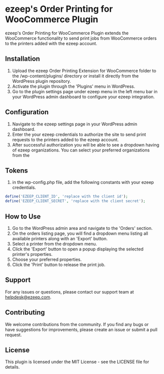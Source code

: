 # **ezeep's Order Printing for WooCommerce Plugin**

ezeep's Order Printing for WooCommerce Plugin extends the WooCommerce functionality to send print jobs from WooCommerce orders to the printers added with the ezeep account.

## Installation

1. Upload the ezeep Order Printing Extension for WooCommerce folder to the /wp-content/plugins/ directory or install it directly from the WordPress plugin repository.
2. Activate the plugin through the 'Plugins' menu in WordPress.
3. Go to the plugin settings page under ezeep menu in the left menu bar in your WordPress admin dashboard to configure your ezeep integration.

## Configuration

1. Navigate to the ezeep settings page in your WordPress admin dashboard.
2. Enter the your ezeep credentials to authorize the site to send print requests to the printers added to the ezeep account.
3. After successful authorization you will be able to see a dropdown having of ezeep organizations. You can select your preferred organizations from the

## Tokens

1. in the wp-config.php file, add the following constants with your ezeep credentials.

```php
define('EZEEP_CLIENT_ID', 'replace with the client id');
define('EZEEP_CLIENT_SECRET', 'replace with the client secret');
```

## How to Use

1. Go to the WordPress admin area and navigate to the 'Orders' section.
2. On the orders listing page, you will find a dropdown menu listing all available printers along with an 'Export' button.
3. Select a printer from the dropdown menu.
4. Click the 'Export' button to open a popup displaying the selected printer's properties.
5. Choose your preferred properties.
6. Click the 'Print' button to release the print job.

## Support

For any issues or questions, please contact our support team at <helpdesk@ezeep.com>.

## Contributing

We welcome contributions from the community. If you find any bugs or have suggestions for improvements, please create an issue or submit a pull request.

## License

This plugin is licensed under the MIT License - see the LICENSE file for details.
